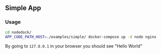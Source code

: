 ## Simple App

### Usage

```bash
cd nodedock/
APP_CODE_PATH_HOST=./examples/simple/ docker-compose up -d node nginx
```

By going to `127.0.0.1` in your browser you should see "Hello World"

